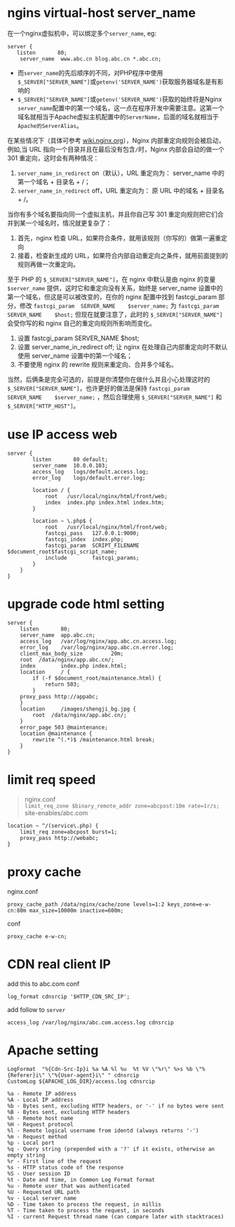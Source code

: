 # ngins virtual-host server_name 
在一个nginx虚拟机中，可以绑定多个`server_name`, eg:

    server {
       listen       80;
        server_name  www.abc.cn blog.abc.cn *.abc.cn;

*  而`server_name`的先后顺序的不同，对PHP程序中使用`$_SERVER["SERVER_NAME"]`或`getenv('SERVER_NAME')`获取服务器域名是有影响的
*  `$_SERVER["SERVER_NAME"]`或`getenv('SERVER_NAME')`获取的始终将是Nginx `server_name`配置中的第一个域名，这一点在程序开发中需要注意。这第一个域名就相当于Apache虚拟主机配置中的`ServerName`，后面的域名就相当于`Apache的ServerAlias`。

在某些情况下（具体可参考 [wiki.nginx.org](wiki.nginx.org)），Nginx 内部重定向规则会被启动，例如,当 URL 指向一个目录并且在最后没有包含`/`时，Nginx 内部会自动的做一个 301 重定向，这时会有两种情况：

1. `server_name_in_redirect` on（默认），URL 重定向为： server_name 中的第一个域名 + 目录名 + /；
2. `server_name_in_redirect` off，URL 重定向为： 原 URL 中的域名 + 目录名 + /。

当你有多个域名要指向同一个虚拟主机，并且你自己写 301 重定向规则把它们合并到某一个域名时，情况就更复杂了：

1. 首先，nginx 检查 URL，如果符合条件，就用该规则（你写的）做第一遍重定向
2. 接着，检查新生成的 URL，如果符合内部自动重定向之条件，就用前面提到的规则再做一次重定向。

至于 PHP 的 `$_SERVER["SERVER_NAME"]`，在 nginx 中默认是由 nginx 的变量 `$server_name` 提供，这时它和重定向没有关系，始终是 server_name 设置中的第一个域名，但这是可以被改变的，在你的 nginx 配置中找到 fastcgi_param 部分，修改
`fastcgi_param  SERVER_NAME    $server_name;`
为
`fastcgi_param  SERVER_NAME    $host;`
但现在就要注意了，此时的 `$_SERVER["SERVER_NAME"]` 会受你写的和 nginx 自己的重定向规则所影响而变化。

1. 设置 fastcgi_param  SERVER_NAME    $host;
2. 设置 server_name_in_redirect off; 让 nginx 在处理自己内部重定向时不默认使用  server_name 设置中的第一个域名；
3. 不要使用 nginx 的 rewrite 规则来重定向、合并多个域名。

当然，后俩条是完全可选的，前提是你清楚你在做什么并且小心处理这时的`$_SERVER["SERVER_NAME"]`，也许更好的做法是保持 `fastcgi_param  SERVER_NAME    $server_name;` ，然后合理使用 `$_SERVER["SERVER_NAME"]` 和 `$_SERVER["HTTP_HOST"]`。

# use IP access web
    server {
            listen       80 default;
            server_name  10.0.0.103;
            access_log   logs/default.access.log;
            error_log    logs/default.error.log;
            
            location / {
                root   /usr/local/nginx/html/front/web;
                index  index.php index.html index.htm;
            }
    
            location ~ \.php$ {
                root   /usr/local/nginx/html/front/web;
                fastcgi_pass   127.0.0.1:9000;
                fastcgi_index  index.php;
                fastcgi_param  SCRIPT_FILENAME  $document_root$fastcgi_script_name;
                include        fastcgi_params;
            }
        }
    }

# upgrade code html setting
    server {
        listen       80;
        server_name  app.abc.cn;
        access_log   /var/log/nginx/app.abc.cn.access.log;
        error_log    /var/log/nginx/app.abc.cn.error.log;
        client_max_body_size         20m;
        root  /data/nginx/app.abc.cn/;
        index        index.php index.html;
        location     / {
            if (-f $document_root/maintenance.html) {
                return 503;
            }
        proxy_pass http://appabc;
        }
        location     /images/shengji_bg.jpg {
            root  /data/nginx/app.abc.cn/;
        }
        error_page 503 @maintenance;
        location @maintenance {
            rewrite ^(.*)$ /maintenance.html break;
        }
    }
    
# limit req speed
> nginx.conf  
`limit_req_zone $binary_remote_addr zone=abcpost:10m rate=1r/s;`  
> site-enables/abc.com  

    location ~ ^/(service\.php) {
        limit_req zone=abcpost burst=1;
        proxy_pass http://webabc;
    }

# proxy cache
nginx.conf

    proxy_cache_path /data/nginx/cache/zone levels=1:2 keys_zone=e-w-cn:80m max_size=10000m inactive=600m;

conf

    proxy_cache e-w-cn;

# CDN real client IP 
add this to abc.com conf

    log_format cdnsrcip '$HTTP_CDN_SRC_IP';

add follow to `server`

    access_log /var/log/nginx/abc.com.access.log cdnsrcip

# Apache setting 

    LogFormat  "%{Cdn-Src-Ip}i %a %A %l %u  %t %V \"%r\" %>s %b \"%{Referer}i\" \"%{User-agent}i\" " cdnsrcip
    CustomLog ${APACHE_LOG_DIR}/access.log cdnsrcip 

    %a - Remote IP address
    %A - Local IP address
    %b - Bytes sent, excluding HTTP headers, or '-' if no bytes were sent
    %B - Bytes sent, excluding HTTP headers
    %h - Remote host name
    %H - Request protocol
    %l - Remote logical username from identd (always returns '-')
    %m - Request method
    %p - Local port
    %q - Query string (prepended with a '?' if it exists, otherwise an empty string
    %r - First line of the request
    %s - HTTP status code of the response
    %S - User session ID
    %t - Date and time, in Common Log Format format
    %u - Remote user that was authenticated
    %U - Requested URL path
    %v - Local server name
    %D - Time taken to process the request, in millis
    %T - Time taken to process the request, in seconds
    %I - current Request thread name (can compare later with stacktraces) 
